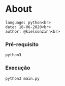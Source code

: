 # About

```
language: python<br>
date: 18-06-2020<br>
author: @kielsonzinn<br>
```

### Pré-requisito

```
python3
```

### Execução

```
python3 main.py
```


